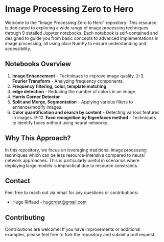 # Image Processing Zero to Hero

Welcome to the "Image Processing Zero to Hero" repository! This resource is dedicated to exploring a wide range of image processing techniques through 9 detailed Jupyter notebooks. Each notebook is self-contained and designed to guide you from basic concepts to advanced implementations in image processing, all using plain NumPy to ensure understanding and accessibility.

## Notebooks Overview

1. **Image Enhancement** - Techniques to improve image quality.
2-3. **Fourier Transform** - Analyzing frequency components.
4. **Frequency filtering, color, template matching** 
5. **edge detection** - Reducing the number of colors in an image.
6. **Harris Corner Detector**
7. **Split and Merge, Segmentation** - Applying various filters to enhance/modify images.
8. **Color quantification and search by content** - Detecting various features in images.
9-10. **Face recognition by Eigenfaces method** - Techniques to identify faces without using neural networks.



## Why This Approach?

In this repository, we focus on leveraging traditional image processing techniques which can be less resource-intensive compared to neural network approaches. This is particularly useful in scenarios where deploying large models is impractical due to resource constraints.

## Contact

Feel free to reach out via email for any questions or contributions:
- Hugo Riffaud - [hugordet@gmail.com](mailto:hugordet@gmail.com)

## Contributing

Contributions are welcome! If you have improvements or additional examples, please feel free to fork the repository and submit a pull request.

